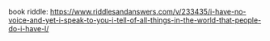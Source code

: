 book riddle: https://www.riddlesandanswers.com/v/233435/i-have-no-voice-and-yet-i-speak-to-you-i-tell-of-all-things-in-the-world-that-people-do-i-have-l/
